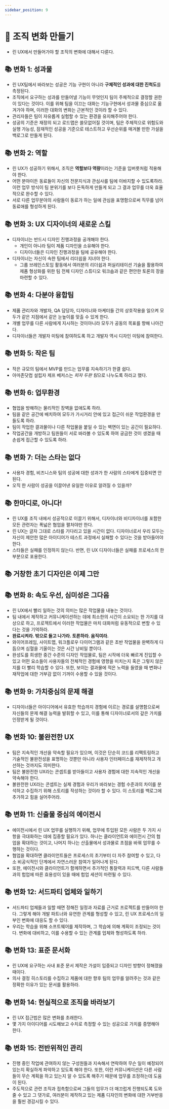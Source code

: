 ```yaml
---
sidebar_position: 9
---
```


# 🌈 조직 변화 만들기
- 린 UX에서 만들어가야 할 조직의 변화에 대해서 다룬다.

## 📚 변화 1: 성과물
- 린 UX팀에서 바라보는 성공은 기능 구현이 아니라 **구체적인 성과에 대한 진척도**를 측정된다.
- 조직에서 요구하는 성과를 만들어낼 기능이 무엇인지 팀이 주체적으로 결정할 권한이 있다는 것이다. 이를 위해 팀을 이끄는 대화는 기능구현에서 성과물 중심으로 옮겨가야 하며, 이러한 대화의 변화는 근본적인 것이라 할 수 있다.
- 관리자들은 팀이 자유롭게 실험할 수 있는 환경을 유지해주어야 한다.
- 성공의 기준은 재정의 되고 로드맵은 쓸모없어질 것이며, 팀은 주체적으로 위험도와 실행 가능성, 잠재적인 성공을 기준으로 테스트하고 우선순위를 매겨볼 만한 가설을 백로그로 만들게 된다.

## 📚 변화 2: 역할
- 린 UX가 성공하기 위해서, 조직은 **역할보다 역량**이라는 기준을 입버릇처럼 적용해야 한다.
- 어떤 분야이든 동료들이 자신의 전문지식과 관심사를 팀에 이바지할 수 있도록하라. 이런 업무 방식이 팀 분위기를 보다 돈독하게 만들게 되고 그 결과 업무를 더욱 효율적으로 완수할 수 있다.
- 서로 다른 업무분야의 사람들이 동료가 하는 일에 관심을 표명함으로써 직무를 넘어 동료애를 형성하게 된다.

## 📚 변화 3: UX 디자이너의 새로운 스킬
- 디자이너는 반드시 디자인 진행과정을 공개해야 한다.
  - 개인이 아니라 팀이 제품 디자인을 소유해야 한다.
  - 디자이너들은 디자인 진행과정을 팀에 공유해야 한다.
- 디자이너는 자신이 속한 팀에서 리더쉽을 지녀야 한다.
  - 그룹 브레인스토임 활동에서 여러분의 리더쉽과 퍼실리테이션 기술을 활용하여 제품 형상화를 위한 팀 전체 디자인 스튜디오 워크숍과 같은 편안한 토론의 장을 마련할 수 있다.

## 📚 변화 4: 다분야 융합팀
- 제품 관리자와 개발자, QA 담당자, 디자이너와 마케터들 간의 상호작용을 일으켜 모두가 같은 지점에서 같은 눈높이를 맞출 수 있게 한다.
- 개별 업무를 다른 사람에게 지시하는 것이아니라 모두가 공동의 목표를 향해 나아간다.
- 디자이너들은 개발자 미팅에 참여하도록 하고 개발자 역시 디자인 미팅에 참여한다.

## 📚 변화 5: 작은 팀
- 작은 규모의 팀에서 MVP를 만드는 업무를 지속하기가 한결 쉽다.
- 아마존닷컴 설립자 제프 베저스는 *피자 두판 팀*으로 나누도록 하라고 했다.

## 📚 변화 6: 업무환경
- 협업을 방해하는 물리적인 장벽을 없애도록 하라.
- 팀을 같은 공간에 배치하여 모두가 가시거리 안에 있고 접근이 쉬운 작업환경을 만들도록 하라.
- 팀이 작업한 결과물이나 다른 작업물을 붙일 수 있는 벽면이 있는 공간이 필요하다.
- 작업공간을 개방하고 팀원들이 서로 바라볼 수 있도록 하여 궁금한 것이 생겼을 때 손쉽게 접근할 수 있도록 하라.

## 📚 변화 7: 더는 스타는 없다
- 사용자 경험, 비즈니스와 팀의 성공에 대한 성과가 한 사람의 스타에게 집중되면 안된다.
- 오직 한 사람이 성공을 이끌어낸 유일한 이유로 알려질 수 있을까?

## 📚 한마디로, 아니다!
- 린 UX를 조직 내에서 성공적으로 이끌기 위해서, 디자이너와 비디자이너를 포함한 모든 관련자는 폭넓은 협업을 펼처야만 한다.
- 린 UX는 글자 그대로 스타를 기다리고 있을 시간이 없다. 디자이너로서 우리 모두는 자신이 제안한 많은 아이디어가 테스트 과정에서 실패할 수 있다는 것을 받아들어야 한다.
- 스타들은 실패를 인정하지 않는다. 반면, 린 UX 디자이너들은 실패를 프로세스의 한 부분으로 포용한다.

## 📚 거창한 초기 디자인은 이제 그만

## 📚 변화 8: 속도 우선, 심미성은 그다음
- 린 UX에서 빨리 일하는 것의 의미는 많은 작업물을 내놓는 것이다.
- 팀 내에서 제작하고 커뮤니케이션하는 데에 최소한의 시간이 소요되는 한 가지를 대상으로 하고, 프로젝트에서 이러한 작업물은 마치 대화처럼 유동적으로 변할 수 있다는 것을 기억하라.
- **완료시켜라. 밖으로 들고 나가라. 토론하라. 움직여라.**
- 와이어프레임, 사이트맵, 워크플로우 다이어그램과 같은 초반 작업물을 완벽하게 다듬으며 심혈을 기울이는 것은 시간 낭비일 뿐이다.
- 완성도를 희생한 중간 수준의 디자인 작업물로, 팀은 시작에 더욱 빠르게 진입할 수 있고 어떤 요소들이 사용자들의 전체적인 경험에 영향을 미치는지 혹은 그렇지 않은지를 더 빨리 학습할 수 있다. 또한, 보이는 결과물에 적은 노력을 들였을 때 변화나 재작업에 대한 거부감 없이 기꺼이 수용할 수 있을 것이다.

## 📚 변화 9: 가치중심의 문제 해결
- 디자이너들은 아이디어에서 유효한 학습까지 경험에 이르는 경로를 설명함으로써 자신들의 문제 해결 능력을 발휘할 수 있고, 이를 통해 디자이너로서의 갚은 가치를 인정받게 될 것이다.

## 📚 변화 10: 불완전한 UX
- 팀은 지속적인 개선을 약속할 필요가 있으며, 이것은 단순히 코드를 리팩토링하고 기술적인 불완전성을 표명하는 것뿐만 아니라 사용자 인터페이스를 재제작하고 개선하는 것까지도 의미한다.
- 팀은 불완전한 UX라는 콘셉트를 받아들이고 사용자 경험에 대한 지속적인 개선을 약속해야 한다.
- 볼완전한 UX라는 콘셉트는 실제 경험과 우리가 바라보는 경험 수준과의 차이를 분석하고 수집하기 위해 스토리를 작성하는 것이라 할 수 있다. 이 스토리를 백로그에 추가하고 힘을 실어주어라.

## 📚 변화 11: 신출물 중심의 에이전시
- 에이전시에서 린 UX 업무를 실행하기 위해, 업무에 투입된 모든 사람은 두 가지 사항을 극대화하는 데에 집중할 필요가 있다. 하나는 클라이언트와 에이전시 간의 협업을 확대하는 것이고, 나머지 하나는 산출물에서 성과물로 초점을 바꿔 업무를 수행하는 것이다.
- 협업을 확대하면 클라이언트들은 프로세스의 초기부터 더 자주 참여할 수 있고, 다소 비공식적인 단계에서 자연스러운 참여가 일어나게 된다.
- 또한, 에이전시와 클라이언트가 함께하면서 추가적인 통찰력과 피드백, 다른 사람들과의 헙업에 따른 효용성이 있을 때에 헙업 세션이 마련될 수 있다.

## 📚 변화 12: 서드파티 업체와 일하기
- 서드파티 업체들과 일할 때면 정해진 일정과 자료를 근거로 프로젝트를 만들어야 한다. 그렇게 해야 개발 파트너와 유연한 관계를 형성할 수 있고, 린 UX 프로세스의 일부인 변화에 대응도 할 수 있다.
- 우리는 학습을 위해 소프트웨어를 제작하며, 그 학습에 의해 계획이 조정되는 것이다. 변화에 대비하고, 이를 수용할 수 있는 관계를 업체와 형성하도록 하라.

## 📚 변화 13: 표준 문서화
- 린 UX에 요구하는 사내 표준 문서 제작은 가설이 입증되고 디자인 방향이 정해졌을 때이다.
- 의사 결정 히스토리를 수집하고 제품에 대한 향후 팀의 업무를 알려주는 것과 같은 정확한 이유가 있는 문서를 활용하라.

## 📚 변화 14: 현실적으로 조직을 바라보기
- 린 UX 접근법은 많은 변화를 초래한다.
- 몇 가지 아이디어를 시도해보고 수치로 측정할 수 있는 성공으로 가치를 증명해야 한다.

## 📚 변화 15: 전반위적인 관리
- 진행 중인 작업에 관여하지 않는 구성원들과 지속해서 연락하여 무슨 일이 예정되어 있는지 확실하게 파악하고 있도록 해야 한다. 또한, 이런 커뮤니케이션은 다른 사람들이 무슨 계획을 하고 있는지 알 수 있도록 해주기 때문에 업무를 조정하는데 도움이 된다.
- 주도적으로 관련 조직과 접촉함으로써 그들의 업무가 더 매끄럽게 진행되도록 도와줄 수 있고 그 댓가로, 여러분이 제작하고 있는 제품 디자인의 변화에 대한 거부반응을 훨씬 경감시킬 수 있다.
